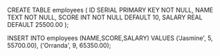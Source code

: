 

CREATE TABLE employees (
    ID SERIAL PRIMARY KEY NOT NULL,
    NAME           TEXT    NOT NULL,
    SCORE INT NOT NULL DEFAULT 10,
    SALARY         REAL DEFAULT 25500.00
);

INSERT INTO employees (NAME,SCORE,SALARY) VALUES ('Jasmine', 5, 55700.00), ('Orranda', 9, 65350.00);

